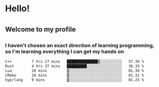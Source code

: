 
<h1>Hello!<h1>
<h2>Welcome to my profile<h2>
<h3>I haven't chosen an exact direction of learning programming, so I'm learning everything I can get my hands on</h3>

<!--START_SECTION:waka-->

```txt
C++         7 hrs 17 mins   ██████████████▒░░░░░░░░░░   57.39 %
Rust        4 hrs 37 mins   █████████░░░░░░░░░░░░░░░░   36.33 %
Lua         10 mins         ▒░░░░░░░░░░░░░░░░░░░░░░░░   01.36 %
CMake       10 mins         ▒░░░░░░░░░░░░░░░░░░░░░░░░   01.32 %
hyprlang    9 mins          ▒░░░░░░░░░░░░░░░░░░░░░░░░   01.25 %
```

<!--END_SECTION:waka-->
